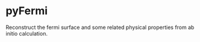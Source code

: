 # pyFermi
Reconstruct the fermi surface and some related physical properties from ab initio calculation.
